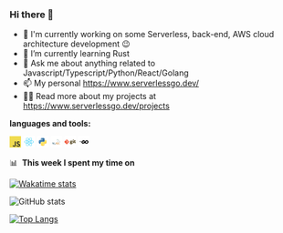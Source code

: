 ### Hi there 👋

- 🔭  I'm currently working on some Serverless, back-end, AWS cloud architecture development 😉
- 🌱  I’m currently learning Rust
- 💬  Ask me about anything related to Javascript/Typescript/Python/React/Golang
- 📫  My personal https://www.serverlessgo.dev/
- 👨‍💻  Read more about my projects at https://www.serverlessgo.dev/projects

**languages and tools:**  

<code><img height="20" src="https://raw.githubusercontent.com/github/explore/80688e429a7d4ef2fca1e82350fe8e3517d3494d/topics/javascript/javascript.png"></code>
<code><img height="20" src="https://raw.githubusercontent.com/github/explore/80688e429a7d4ef2fca1e82350fe8e3517d3494d/topics/react/react.png"></code>
<code><img height="20" src="https://raw.githubusercontent.com/github/explore/80688e429a7d4ef2fca1e82350fe8e3517d3494d/topics/python/python.png"></code>
<code><img height="20" src="https://raw.githubusercontent.com/github/explore/80688e429a7d4ef2fca1e82350fe8e3517d3494d/topics/mysql/mysql.png"></code>
<code><img height="20" src="https://raw.githubusercontent.com/github/explore/80688e429a7d4ef2fca1e82350fe8e3517d3494d/topics/git/git.png"></code>
<code><img height="20" src="https://raw.githubusercontent.com/github/explore/80688e429a7d4ef2fca1e82350fe8e3517d3494d/topics/go/go.png"></code>

📊 &nbsp;**This week I spent my time on**

[![Wakatime stats](https://github-readme-stats.vercel.app/api/wakatime?username=theexile110&v=2)](https://github.com/the-exile-110/the-exile-110)

![GitHub stats](https://github-readme-stats.vercel.app/api?username=the-exile-110&count_private=true&show_icons=true&theme=dracula)

[![Top Langs](https://github-readme-stats.vercel.app/api/top-langs/?username=the-exile-110&layout=compact)](https://github.com/the-exile-110/the-exile-110)
